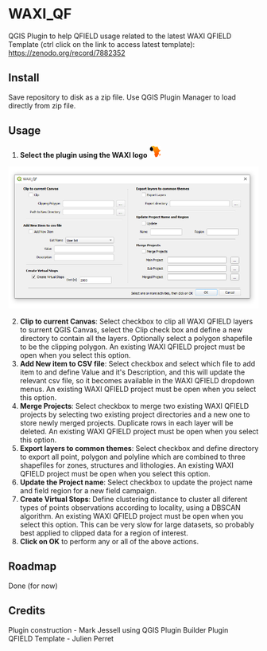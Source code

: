 # WAXI_QF
 QGIS Plugin to help QFIELD usage related to the latest WAXI QFIELD Template (ctrl click on the link to access latest template): https://zenodo.org/record/7882352 
 
## Install
Save repository to disk as a zip file. Use QGIS Plugin Manager to load directly from zip file.

## Usage
1. **Select the plugin using the WAXI logo**   ![waxi_icon](icon.png) 

 ![waxi_qf dialog](dialog.png) 

2. **Clip to current Canvas**: Select checkbox to clip all WAXI QFIELD layers to surrent QGIS Canvas, select the Clip check box and define a new directory to contain all the layers. Optionally select a polygon shapefile to be the clipping polygon. An existing WAXI QFIELD project must be open when you select this option.
3. **Add New item to CSV file**: Select checkbox and select which file to add item to and define Value and it's Description, and this will update the relevant csv file, so it becomes available in the WAXI QFIELD dropdown menus. An existing WAXI QFIELD project must be open when you select this option.
4. **Merge Projects**: Select checkbox to merge two existing WAXI QFIELD projects by selecting two existing project directories and a new one to store newly merged projects. Duplicate rows in each layer will be deleted. An existing WAXI QFIELD project must be open when you select this option.
5. **Export layers to common themes**: Select checkbox and define directory to export all point, polygon and polyline which are combined to three  shapefiles for zones, structures and lithologies. An existing WAXI QFIELD project must be open when you select this option.
6. **Update the Project name**: Select checkbox to update the project name and field region for a new field campaign.
7. **Create Virtual Stops**: Define clustering distance to cluster all diferent types of points observations according to locality, using a DBSCAN algorithm. An existing WAXI QFIELD project must be open when you select this option. This can be very slow for large datasets, so probably best applied to clipped data for a region of interest.
8. **Click on OK** to perform any or all of the above actions.

## Roadmap

Done (for now)
   
## Credits    
Plugin construction - Mark Jessell using QGIS Plugin Builder Plugin    
QFIELD Template - Julien Perret    
